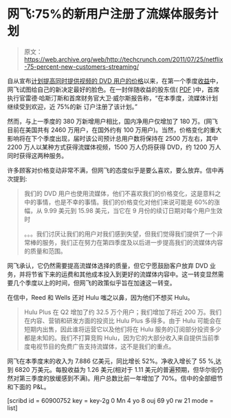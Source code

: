 # 网飞:75%的新用户注册了流媒体服务计划

> 原文：<https://web.archive.org/web/http://techcrunch.com/2011/07/25/netflix-75-percent-new-customers-streaming/>

自从宣布[计划提高同时提供视频的 DVD 用户的价格](https://web.archive.org/web/20230404045700/https://techcrunch.com/2011/07/22/ouch-the-netflix-price-change-hangover/)以来，在第一个季度[收益](https://web.archive.org/web/20230404045700/http://ir.netflix.com/events.cfm)中，网飞试图给自己的新决定最好的脸色。在一封伴随收益的股东信( [PDF](https://web.archive.org/web/20230404045700/http://files.shareholder.com/downloads/NFLX/1335464394x0x485533/e230e7dc-cb82-4175-b944-d9ddc3c0960c/July%20Investor%20Letter%201130am.pdf) )中，首席执行官雷德·哈斯汀斯和首席财务官大卫·威尔斯报告称，“在本季度，流媒体计划继续受到欢迎，近 75%的新
订户注册了该计划。”

然而，与上一季度的 380 万新增用户相比，国内净用户仅增加了 180 万。(网飞目前在美国共有 2460 万用户，在国外约有 100 万用户)。当然，价格变化的重大影响将在下个季度出现，届时该公司预计总用户数将保持在 2500 万左右，其中 2200 万人以某种方式获得流媒体视频，1500 万人仍将获得 DVD，约 1200 万人同时获得这两种服务。

许多顾客对价格变动非常不满，但网飞的态度似乎是要么喜欢，要么放弃。信中再次提到:

> 我们的 DVD 用户也使用流媒体，他们不喜欢我们的价格变化，这是意料之中的事情，也是不幸的事情。我们的价格变化对他们来说可能是 60%的涨幅，从 9.99 美元到 15.98 美元，当它在 9 月份的续订日期对每个用户生效时
> 
> 。。。我们讨厌让我们的用户对我们感到失望，但我们觉得我们提供了一个非常棒的服务，我们正在努力在第四季度及以后进一步提高我们的流媒体内容的质量和范围。

网飞承认，它仍然需要提高流媒体选择的质量，但它宁愿鼓励客户放弃 DVD 业务，并将节省下来的运费和其他成本投入到更好的流媒体内容中。这一转变显然需要几个季度以上的时间，但网飞的政策似乎旨在加速这一转变。

在信中，Reed 和 Wells 还对 Hulu 嗤之以鼻，因为他们不想买 Hulu。

> Hulu Plus 在 Q2 增加了约 32.5 万个用户；我们增加了将近 200 万。我们在内容、营销和研发方面的投资比 Hulu Plus 多得多。由于 Hulu 可能会在短期内出售，因此谁将运营它以及他们将在 Hulu 服务的订阅部分投资多少都是未知的。我们不打算竞购 Hulu，因为它的大部分收入来自提供当前季度电视节目的免费广告支持流媒体，这不是我们的重点。

网飞在本季度末的收入为 7.886 亿美元，同比增长 52%。净收入增长了 55 %,达到 6820 万美元。每股收益为 1.26 美元(相对于 1.11 美元的普遍预期，但华尔街仍然对第三季度的放缓感到不满)。用户总数比前一年增加了 70%。信中的全部细节和下面的 P&L。

[scribd id = 60900752 key = key-2g 0 Mn 4 yo 8 ouj 69 y0 rw 21 mode = list]
